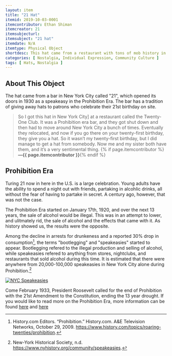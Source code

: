 ```yaml
---
layout: item
title: "21 Hat"
itemid: 2019-10-03-0001
itemcontributor: Ethan Shiman
itemcreator: 21
itemsubjecturl: 
itemsubject: "21 hat"
itemdate: N/A
itemtype: Physical Object
shortdesc: This hat came from a restaurant with tons of mob history in New York City.
categories: [ Nostalgia, Individual Expression, Community Culture ]
tags: [ Hats, Nostalgia ]
---
```


## About This Object

The hat came from a bar in New York City called "21", which opened its doors in 1930 as a speakeasy in the Prohibition Era. The bar has a tradition of giving away hats to patrons who celebrate their 21st birthday on site.

>So I got this hat in New York City] at a restaurant called the Twenty-One Club. It was a Prohibition era bar, and they got shut down and then had to move around New York City a bunch of times. Eventually they relocated, and now if you go there on your twenty-first birthday, they give you a hat. So it wasn’t my twenty-first birthday, but I did manage to get a hat from somebody. Now me and my sister both have them, and it’s a very sentimental thing. {% if page.itemcontributor %}**—{{ page.itemcontributor }}**{% endif %}

## Prohibition Era
Turing 21 now in here in the U.S. is a large celebration. Young adults have the ability to spend a night out with friends, partaking in alcohlic drinks, all without the fear of having to partake in secret. A century ago, however, that was not the case.

The Prohibition Era started on January 17th, 1920, and over the next 13 years, the sale of alcohol would be illegal. This was in an attempt to lower, and ulitmately rid, the sale of alcohol and the effects that came with it. As history showed us, the results were the opposite.

Among the decline in arrests for drunkeness and a reported 30% drop in consumption[^1], the terms "bootlegging" and "speakeasies" started to appear. Bootlegging refered to the illegal production and selling of alcohol, while speakeasies refered to anything from stores, nightclubs, and restaurants that sold alcohol during this time. It is estimated that there were anywhere from 20,000-100,000 speakeasies in New York City alone during Prohibition.[^2] 

[![NYC Speakeasies](https://img.youtube.com/vi/LeLJb0dL8VU&feature=emb_logo/0.jpg)](https://www.youtube.com/watch?v=LeLJb0dL8VU&feature=emb_logo)

Come February 1933, President Roosevelt called for the end of Prohibition with the 21st Amendment to the Constitution, ending the 13 year drought. If you would like to read more on the Prohibition Era, more information can be found [here](https://www.history.com/topics/roaring-twenties/prohibition) and [here](https://www.theguardian.com/film/2012/aug/26/lawless-prohibition-gangsters-speakeasies)

[^1]: History.com Editors. “Prohibition.” History.com. A&E Television Networks, October 29, 2009. https://www.history.com/topics/roaring-twenties/prohibition.

[^2]: New-York Historical Society, n.d. https://www.nyhistory.org/community/speakeasies.
